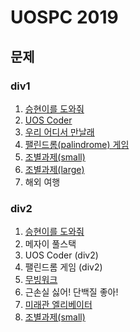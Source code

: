 # UOSPC 2019

## 문제

### div1

1. [승현이를 도와줘](https://github.com/iknoom/uospc/blob/master/2019/div1/1.%20%EC%8A%B9%ED%98%84%EC%9D%B4%EB%A5%BC%20%EB%8F%84%EC%99%80%EC%A4%98/lsh_statement.pdf)
2. [UOS Coder](https://github.com/iknoom/uospc/blob/master/2019/div1/2.%20UOS%20Coder/uoscoder_statement.pdf)
3. [우리 어디서 만날래](https://github.com/iknoom/uospc/blob/master/2019/div1/3.%20%EC%9A%B0%EB%A6%AC%20%EC%96%B4%EB%94%94%EC%84%9C%20%EB%A7%8C%EB%82%A0%EB%9E%98/wherewemeet_statement.pdf)
4. [팰린드롬(palindrome) 게임](https://github.com/iknoom/uospc/blob/master/2019/div1/4.%20%ED%8C%B0%EB%A6%B0%EB%93%9C%EB%A1%AC(palindrome)%20%EA%B2%8C%EC%9E%84/palindrome_statement.pdf)
5. [조별과제(small)](https://github.com/all1m-algorithm-study/uospc/blob/master/2019/div1/5.%20%EC%A1%B0%EB%B3%84%EA%B3%BC%EC%A0%9C(small)/assignment_small_statement.pdf)
6. [조별과제(large)](https://github.com/all1m-algorithm-study/uospc/blob/master/2019/div1/6.%20%EC%A1%B0%EB%B3%84%EA%B3%BC%EC%A0%9C(large)/assignment_large_statement.pdf)
7. 해외 여행

### div2

1. [승현이를 도와줘](https://github.com/iknoom/uospc/blob/master/2019/div2/1.%20%EC%8A%B9%ED%98%84%EC%9D%B4%EB%A5%BC%20%EB%8F%84%EC%99%80%EC%A4%98/lsh_statement.pdf)
2. 메자이 풀스택
3. UOS Coder (div2)
4. 팰린드롬 게임 (div2)
5. [무빙워크](https://github.com/iknoom/uospc/blob/master/2019/div2/5.%20%EB%AC%B4%EB%B9%99%EC%9B%8C%ED%81%AC/movingwalk_statement.pdf)
6. 근손실 싫어! 단백질 좋아!
7. [미래관 엘리베이터](https://github.com/all1m-algorithm-study/uospc/blob/master/2019/div2/7.%20%EB%AF%B8%EB%9E%98%EA%B4%80%20%EC%97%98%EB%A6%AC%EB%B2%A0%EC%9D%B4%ED%84%B0/elevator_statement.pdf)
8. [조별과제(small)](https://github.com/all1m-algorithm-study/uospc/blob/master/2019/div2/8.%20%EC%A1%B0%EB%B3%84%EA%B3%BC%EC%A0%9C(small)/assignment_small_statement.pdf)

